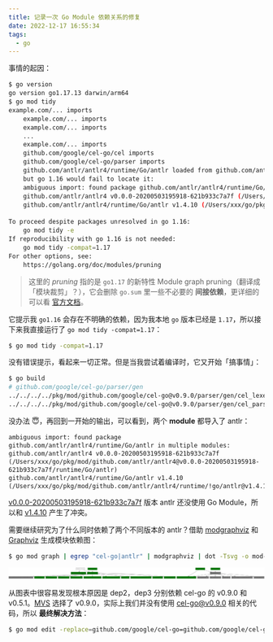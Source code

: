 ```yaml
---
title: 记录一次 Go Module 依赖关系的修复
date: 2022-12-17 16:55:34
tags:
  - go
---
```


事情的起因：

```bash
$ go version
go version go1.17.13 darwin/arm64
$ go mod tidy
example.com/... imports
    example.com/... imports
    example.com/... imports
    ...
    example.com/... imports
    github.com/google/cel-go/cel imports
    github.com/google/cel-go/parser imports
    github.com/antlr/antlr4/runtime/Go/antlr loaded from github.com/antlr/antlr4/runtime/Go/antlr@v1.4.10,
    but go 1.16 would fail to locate it:
    ambiguous import: found package github.com/antlr/antlr4/runtime/Go/antlr in multiple modules:
    github.com/antlr/antlr4 v0.0.0-20200503195918-621b933c7a7f (/Users/xxx/go/pkg/mod/github.com/antlr/antlr4@v0.0.0-20200503195918-621b933c7a7f/runtime/Go/antlr)
    github.com/antlr/antlr4/runtime/Go/antlr v1.4.10 (/Users/xxx/go/pkg/mod/github.com/antlr/antlr4/runtime/!go/antlr@v1.4.10)

To proceed despite packages unresolved in go 1.16:
    go mod tidy -e
If reproducibility with go 1.16 is not needed:
    go mod tidy -compat=1.17
For other options, see:
    https://golang.org/doc/modules/pruning
```

<!-- more -->

> 这里的 _pruning_ 指的是 `go1.17` 的新特性 Module graph pruning（翻译成「模块裁剪」？），它会删除 `go.sum` 里一些不必要的 **间接依赖**，更详细的可以看 [官方文档](https://go.dev/ref/mod#graph-pruning)。

它提示我 `go1.16` 会存在不明确的依赖，因为我本地 `go` 版本已经是 `1.17`，所以接下来我直接运行了 `go mod tidy -compat=1.17`：

```bash
$ go mod tidy -compat=1.17
```

没有错误提示，看起来一切正常。但是当我尝试着编译时，它又开始「搞事情」：

```bash
$ go build
# github.com/google/cel-go/parser/gen
../../../../pkg/mod/github.com/google/cel-go@v0.9.0/parser/gen/cel_lexer.go:261:31: lexerDeserializer.DeserializeFromUInt16 undefined (type *antlr.ATNDeserializer has no field or method DeserializeFromUInt16)
../../../../pkg/mod/github.com/google/cel-go@v0.9.0/parser/gen/cel_parser.go:142:33: deserializer.DeserializeFromUInt16 undefined (type *antlr.ATNDeserializer has no field or method DeserializeFromUInt16)
```

没办法 😇，再回到一开始的输出，可以看到，两个 **module** 都导入了 antlr：

```plaintext
ambiguous import: found package github.com/antlr/antlr4/runtime/Go/antlr in multiple modules:
github.com/antlr/antlr4 v0.0.0-20200503195918-621b933c7a7f (/Users/xxx/go/pkg/mod/github.com/antlr/antlr4@v0.0.0-20200503195918-621b933c7a7f/runtime/Go/antlr)
github.com/antlr/antlr4/runtime/Go/antlr v1.4.10 (/Users/xxx/go/pkg/mod/github.com/antlr/antlr4/runtime/!go/antlr@v1.4.10)
```

[v0.0.0-20200503195918-621b933c7a7f](https://github.com/antlr/antlr4/tree/621b933c7a7f01c67ae9de15103151fa0f9d6d90/runtime/Go/antlr) 版本 antlr 还没使用 Go Module，所以和 [v1.4.10](https://github.com/antlr/antlr4/tree/runtime/Go/antlr/v1.4.10/runtime/Go/antlr) 产生了冲突。

需要继续研究为了什么同时依赖了两个不同版本的 antlr？借助 [modgraphviz](https://github.com/golang/exp/tree/master/cmd/modgraphviz) 和 [Graphviz](https://graphviz.org/) 生成模块依赖图：

```bash
$ go mod graph | egrep "cel-go|antlr" | modgraphviz | dot -Tsvg -o mod-graph.svg
```

![](./202212172136455.svg)

从图表中很容易发现根本原因是 dep2，dep3 分别依赖 cel-go 的 v0.9.0 和 v0.5.1。[MVS](https://go.dev/ref/mod#minimal-version-selection) 选择了 v0.9.0，实际上我们并没有使用 cel-go@v0.9.0 相关的代码，所以 **最终解决方法**：

```bash
$ go mod edit -replace=github.com/google/cel-go=github.com/google/cel-go@v0.5.1
```
